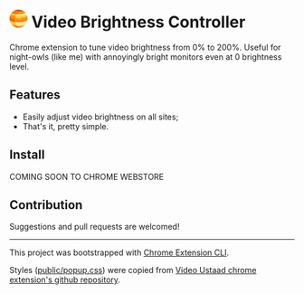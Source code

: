# ![Video Brightness Controller Icon](public/icons/icon_32.png) Video Brightness Controller

Chrome extension to tune video brightness from 0% to 200%.
Useful for night-owls (like me) with annoyingly bright monitors even at 0 brightness level.

## Features

- Easily adjust video brightness on all sites;
- That's it, pretty simple.

## Install

COMING SOON TO CHROME WEBSTORE

<!-- [**Chrome** extension]() -->

## Contribution

Suggestions and pull requests are welcomed!

---

This project was bootstrapped with [Chrome Extension CLI](https://github.com/dutiyesh/chrome-extension-cli).

Styles ([public/popup.css](public/popup.css)) were copied from [Video Ustaad chrome extension's github repository](https://github.com/prakarshs/Video-Ustaad).
